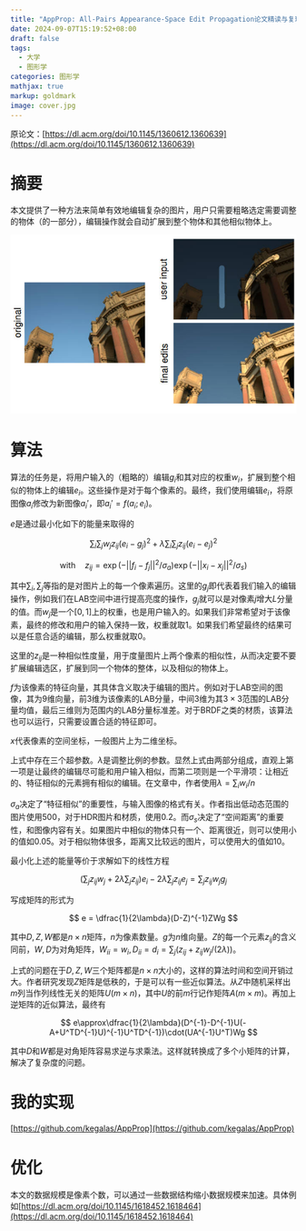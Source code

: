 ```yaml
---
title: "AppProp: All-Pairs Appearance-Space Edit Propagation论文精读与复现"
date: 2024-09-07T15:19:52+08:00
draft: false
tags:
  - 大学
  - 图形学
categories: 图形学
mathjax: true
markup: goldmark
image: cover.jpg
---
```


原论文：[https://dl.acm.org/doi/10.1145/1360612.1360639](https://dl.acm.org/doi/10.1145/1360612.1360639)

# 摘要

本文提供了一种方法来简单有效地编辑复杂的图片，用户只需要粗略选定需要调整的物体（的一部分），编辑操作就会自动扩展到整个物体和其他相似物体上。

![1.jpg](1.jpg)

# 算法

算法的任务是，将用户输入的（粗略的）编辑$g_i$和其对应的权重$w_i$，扩展到整个相似的物体上的编辑$e_i$。这些操作是对于每个像素的。最终，我们使用编辑$e_i$，将原图像$a_i$修改为新图像$a_i'$，即$a_i'=f(a_i;e_i)$。

$e$是通过最小化如下的能量来取得的

$$
\sum_i\sum_jw_jz_{ij}(e_i-g_j)^2 + \lambda\sum_i\sum_jz_{ij}(e_i-e_j)^2
$$

$$
\text{with}\quad z_{ij} = \exp(-||f_i-f_j||^2/\sigma_a)\exp(-||x_i-x_j||^2/\sigma_s)
$$

其中$\sum_i,\sum_j$等指的是对图片上的每一个像素遍历。这里的$g_j$即代表着我们输入的编辑操作，例如我们在LAB空间中进行提高亮度的操作，$g_j$就可以是对像素$j$增大$L$分量的值。而$w_j$是一个$[0, 1]$上的权重，也是用户输入的。如果我们非常希望对于该像素，最终的修改和用户的输入保持一致，权重就取$1$。如果我们希望最终的结果可以是任意合适的编辑，那么权重就取$0$。

这里的$z_{ij}$是一种相似性度量，用于度量图片上两个像素的相似性，从而决定要不要扩展编辑选区，扩展到同一个物体的整体，以及相似的物体上。

$f$为该像素的特征向量，其具体含义取决于编辑的图片。例如对于LAB空间的图像，其为$9$维向量，前$3$维为该像素的LAB分量，中间$3$维为其$3\times 3$范围的LAB分量均值，最后三维则为范围内的LAB分量标准差。对于BRDF之类的材质，该算法也可以运行，只需要设置合适的特征即可。

$x$代表像素的空间坐标，一般图片上为二维坐标。

上式中存在三个超参数。$\lambda$是调整比例的参数。显然上式由两部分组成，直观上第一项是让最终的编辑尽可能和用户输入相似，而第二项则是一个平滑项：让相近的、特征相似的元素拥有相似的编辑。在文章中，作者使用$\lambda=\sum_i w_i/n$

$\sigma_a$决定了“特征相似”的重要性，与输入图像的格式有关。作者指出低动态范围的图片使用$500$，对于HDR图片和材质，使用$0.2$。而$\sigma_s$决定了“空间距离”的重要性，和图像内容有关。如果图片中相似的物体只有一个、距离很近，则可以使用小的值如$0.05$。对于相似物体很多，距离又比较远的图片，可以使用大的值如$10$。

最小化上述的能量等价于求解如下的线性方程

$$
\bigg(\sum_j z_{ij}w_j+2\lambda\sum_jz_{ij}\bigg)e_i-2\lambda\sum_jz_{ij}e_j = \sum_jz_{ij}w_jg_j
$$

写成矩阵的形式为

$$
e = \dfrac{1}{2\lambda}(D-Z)^{-1}ZWg
$$

其中$D,Z,W$都是$n\times n$矩阵，$n$为像素数量。$g$为$n$维向量。$Z$的每一个元素$z_{ij}$的含义同前，$W,D$为对角矩阵，$W_{ii}=w_i, D_{ii}=d_i=\sum_j(z_{ij}+z_{ij}w_j/(2\lambda))$。

上式的问题在于$D, Z, W$三个矩阵都是$n\times n$大小的，这样的算法时间和空间开销过大。作者研究发现$Z$矩阵是低秩的，于是可以有一些近似算法。从$Z$中随机采样出$m$列当作列线性无关的矩阵$U(m\times n)$，其中$U$的前$m$行记作矩阵$A(m\times m)$。再加上逆矩阵的近似算法，最终有

$$
e\approx\dfrac{1}{2\lambda}(D^{-1}-D^{-1}U(-A+U^TD^{-1}U)^{-1}U^TD^{-1})\cdot(UA^{-1}U^T)Wg
$$

其中$D$和$W$都是对角矩阵容易求逆与求乘法。这样就转换成了多个小矩阵的计算，解决了复杂度的问题。

# 我的实现

[https://github.com/kegalas/AppProp](https://github.com/kegalas/AppProp)

# 优化

本文的数据规模是像素个数，可以通过一些数据结构缩小数据规模来加速。具体例如[https://dl.acm.org/doi/10.1145/1618452.1618464](https://dl.acm.org/doi/10.1145/1618452.1618464)
